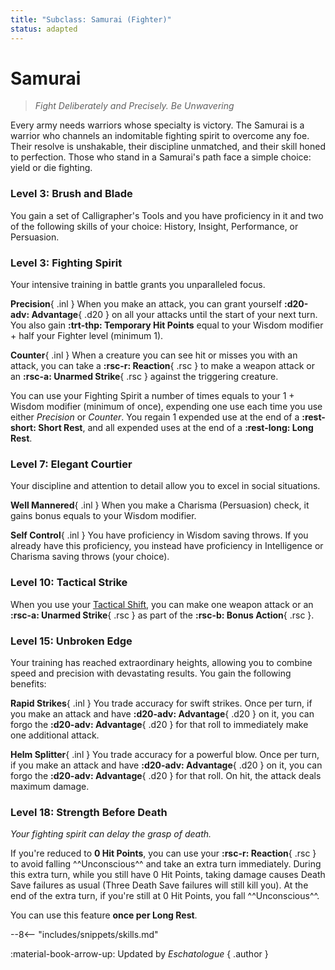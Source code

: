 ```yaml
---
title: "Subclass: Samurai (Fighter)"
status: adapted
---
```


<p style="display:none">
Fight Deliberately and Precisely. Be Unwavering
</p>

# Samurai

> *Fight Deliberately and Precisely. Be Unwavering*

Every army needs warriors whose specialty is victory. The Samurai is a warrior who channels an indomitable fighting spirit to overcome any foe. Their resolve is unshakable, their discipline unmatched, and their skill honed to perfection. Those who stand in a Samurai's path face a simple choice: yield or die fighting.

### Level 3: Brush and Blade

You gain a set of Calligrapher's Tools and you have proficiency in it and two of the following skills of your choice: History, Insight, Performance, or Persuasion.

### Level 3: Fighting Spirit

Your intensive training in battle grants you unparalleled focus.

**Precision**{ .inl } When you make an attack, you can grant yourself **:d20-adv: Advantage**{ .d20 } on all your attacks until the start of your next turn. You also gain **:trt-thp: Temporary Hit Points** equal to your Wisdom modifier + half your Fighter level (minimum 1). 
   
**Counter**{ .inl } When a creature you can see hit or misses you with an attack, you can take a **:rsc-r: Reaction**{ .rsc } to make a weapon attack or an **:rsc-a: Unarmed Strike**{ .rsc } against the triggering creature.

You can use your Fighting Spirit a number of times equals to your 1 + Wisdom modifier (minimum of once), expending one use each time you use either *Precision* or *Counter*. You regain 1 expended use at the end of a **:rest-short: Short Rest**, and all expended uses at the end of a **:rest-long: Long Rest**. 

### Level 7: Elegant Courtier

Your discipline and attention to detail allow you to excel in social situations.

**Well Mannered**{ .inl } When you make a Charisma (Persuasion) check, it gains bonus equals to your Wisdom modifier.

**Self Control**{ .inl } You have proficiency in Wisdom saving throws. If you already have this proficiency, you instead have proficiency in Intelligence or Charisma saving throws (your choice).

### Level 10: Tactical Strike

When you use your [Tactical Shift](index.md#level-5-tactical-shift), you can make one weapon attack or an **:rsc-a: Unarmed Strike**{ .rsc } as part of the **:rsc-b: Bonus Action**{ .rsc }.

### Level 15: Unbroken Edge

Your training has reached extraordinary heights, allowing you to combine speed and precision with devastating results. You gain the following benefits: 

**Rapid Strikes**{ .inl } You trade accuracy for swift strikes. Once per turn, if you make an attack and have **:d20-adv: Advantage**{ .d20 } on it, you can forgo the **:d20-adv: Advantage**{ .d20 } for that roll to immediately make one additional attack.

**Helm Splitter**{ .inl } You trade accuracy for a powerful blow. Once per turn, if you make an attack and have **:d20-adv: Advantage**{ .d20 } on it, you can forgo the **:d20-adv: Advantage**{ .d20 } for that roll. On hit, the attack deals maximum damage.

### Level 18: Strength Before Death

*Your fighting spirit can delay the grasp of death.*

If you're reduced to **0 Hit Points**, you can use your **:rsc-r: Reaction**{ .rsc } to avoid falling ^^Unconscious^^ and take an extra turn immediately. During this extra turn, while you still have 0 Hit Points, taking damage causes Death Save failures as usual (Three Death Save failures will still kill you). At the end of the extra turn, if you're still at 0 Hit Points, you fall ^^Unconscious^^.  

You can use this feature **once per Long Rest**.

--8<-- "includes/snippets/skills.md"

:material-book-arrow-up: Updated by *Eschatologue*
{ .author }